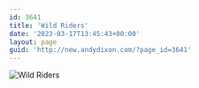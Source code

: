 ```yaml
---
id: 3641
title: 'Wild Riders'
date: '2023-03-17T13:45:43+00:00'
layout: page
guid: 'http://new.andydixon.com/?page_id=3641'
---
```


![Wild Riders](https://i0.wp.com/assets.g8x2.ldn.idrivee2-23.com/posters/Wild%20Riders%2001.jpg?w=1200&ssl=1 "Wild Riders")